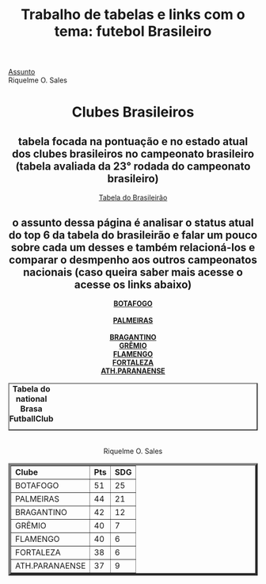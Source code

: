 <!DOCTYPE html> 
 <html lang="en"> 
 <head> 
     <meta charset="UTF-8"> 
     <meta http-equiv="X-UA-Compatible" content="IE=edge"> 
     <meta name="viewport" content="width=device-width, initial-scale=1.0"> 
     <title>Índice</title> 
 </head> 
 <body> 
 <header><h1>Trabalho de tabelas e links com o tema: futebol  Brasileiro</h1></header> 
     <nav><a href="README.md">Assunto</a></nav> 
 <footer> Riquelme O. Sales</footer> 
 </body> 
 </html>
<!DOCTYPE html> 
 <html lang="pt-br"> 
 <head> 
     <meta charset="UTF-8"> 
     <meta name="viewport" content="width=device-width, initial-scale=1.0"> 
     <title>FUTEBOL BRASILEIRO</title> 
 </head> 
 <body> 
     <header> 
         <h1>Clubes Brasileiros</h1> 
         <h2>tabela focada na pontuação e no estado atual dos clubes brasileiros no campeonato brasileiro (tabela avaliada da 23° rodada do campeonato brasileiro) </h2> 
         <nav><a href="tabela.html">Tabela do Brasileirão</a> 
         <h2>o assunto dessa página é analisar o status atual do top 6 da tabela do brasileirão e falar um pouco sobre cada um desses e também relacioná-los e comparar o desmpenho aos outros campeonatos nacionais (caso queira saber mais acesse o acesse os links abaixo) </h2> 
         <nav><a href="botafogo.html"><strong>BOTAFOGO</strong></a></nav>
<br
         <nav><a href="palmeiras.html"><strong>PALMEIRAS</strong></a></nav>
<br
         <nav><a href="bragantino.html"><strong>BRAGANTINO</strong></a></nav> 
<br
         <nav><a href="grêmio.html"><strong>GRÊMIO</strong></a></nav>
<br 
         <nav><a href="flamengo.html"><strong>FLAMENGO</strong></a></nav> 
<br
         <nav><a href="fortaleza.html"><strong>FORTALEZA</strong></a></nav> 
<br
         <nav><a href="athparanaense.html"><strong>ATH.PARANAENSE</strong></a></nav>  
 </body> 
 </html>
<!DOCTYPE html> 
 <html lang="pt-br"> 
 <head> 
     <meta charset="UTF-8"> 
     <metameta http-equiv="X-UA-Compatible" content="IE=edge"> 
     <meta name="viewport" content="width=device-width, initial-scale=1.0"> 
     <title>TABELINHA</title> 
 </head> 
 <body></body> 
 <table border="2"> 
     <caption> 
        <strong> 
Tabela do national Brasa FutballClub 
        </strong> 
     </caption> 
     <table border="5"> 
<br
     <tr> 
         <td><strong>Clube</strong></td> 
         <td><strong>Pts</strong></td> 
         <td><strong>SDG</strong></td> 
     </tr> 
     <tr> 
         <td>BOTAFOGO</td> 
         <td>51</td>  
         <td>25</td> 
     </tr> 
     <tr> 
         <td>PALMEIRAS</td> 
         <td>44</td> 
         <td>21</td> 
     </tr> 
     <tr> 
          <td>BRAGANTINO</td> 
         <td>42</td> 
         <td>12</td> 
     </tr> 
     <tr> 
          <td>GRÊMIO</td> 
         <td>40</td> 
         <td>7</td> 
     </tr> 
     <tr> 
          <td>FLAMENGO</td> 
         <td>40</td> 
         <td>6</td> 
     </tr> 
     <tr> 
          <td>FORTALEZA</td> 
         <td>38</td> 
         <td>6</td> 
     </tr> 
     <tr> 
          <td>ATH.PARANAENSE</td> 
         <td>37</td> 
         <td>9</td> 
     </tr> 
     <footer> Riquelme O. Sales </footer> 
 </table> 
 </body> 
 </html>
